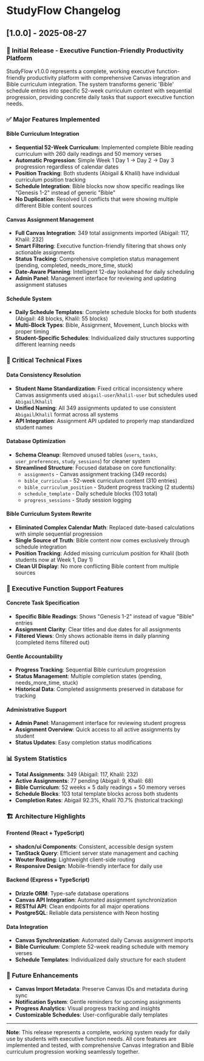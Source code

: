 # StudyFlow Changelog

## [1.0.0] - 2025-08-27

### 🎉 Initial Release - Executive Function-Friendly Productivity Platform

StudyFlow v1.0.0 represents a complete, working executive function-friendly productivity platform with comprehensive Canvas integration and Bible curriculum integration. The system transforms generic 'Bible' schedule entries into specific 52-week curriculum content with sequential progression, providing concrete daily tasks that support executive function needs.

### ✅ Major Features Implemented

#### Bible Curriculum Integration
- **Sequential 52-Week Curriculum**: Implemented complete Bible reading curriculum with 260 daily readings and 50 memory verses
- **Automatic Progression**: Simple Week 1 Day 1 → Day 2 → Day 3 progression regardless of calendar dates
- **Position Tracking**: Both students (Abigail & Khalil) have individual curriculum position tracking
- **Schedule Integration**: Bible blocks now show specific readings like "Genesis 1-2" instead of generic "Bible"
- **No Duplication**: Resolved UI conflicts that were showing multiple different Bible content sources

#### Canvas Assignment Management  
- **Full Canvas Integration**: 349 total assignments imported (Abigail: 117, Khalil: 232)
- **Smart Filtering**: Executive function-friendly filtering that shows only actionable assignments
- **Status Tracking**: Comprehensive completion status management (pending, completed, needs_more_time, stuck)
- **Date-Aware Planning**: Intelligent 12-day lookahead for daily scheduling
- **Admin Panel**: Management interface for reviewing and updating assignment statuses

#### Schedule System
- **Daily Schedule Templates**: Complete schedule blocks for both students (Abigail: 48 blocks, Khalil: 55 blocks)
- **Multi-Block Types**: Bible, Assignment, Movement, Lunch blocks with proper timing
- **Student-Specific Schedules**: Individualized daily structures supporting different learning needs

### 🔧 Critical Technical Fixes

#### Data Consistency Resolution
- **Student Name Standardization**: Fixed critical inconsistency where Canvas assignments used `abigail-user`/`khalil-user` but schedules used `Abigail`/`Khalil`
- **Unified Naming**: All 349 assignments updated to use consistent `Abigail`/`Khalil` format across all systems
- **API Integration**: Assignment API updated to properly map standardized student names

#### Database Optimization
- **Schema Cleanup**: Removed unused tables (`users`, `tasks`, `user_preferences`, `study_sessions`) for cleaner system
- **Streamlined Structure**: Focused database on core functionality:
  - `assignments` - Canvas assignment tracking (349 records)
  - `bible_curriculum` - 52-week curriculum content (310 entries)
  - `bible_curriculum_position` - Student progress tracking (2 students)
  - `schedule_template` - Daily schedule blocks (103 total)
  - `progress_sessions` - Study session logging

#### Bible Curriculum System Rewrite
- **Eliminated Complex Calendar Math**: Replaced date-based calculations with simple sequential progression
- **Single Source of Truth**: Bible content now comes exclusively through schedule integration
- **Position Tracking**: Added missing curriculum position for Khalil (both students now at Week 1, Day 1)
- **Clean UI Display**: No more conflicting Bible content from multiple sources

### 🎯 Executive Function Support Features

#### Concrete Task Specification
- **Specific Bible Readings**: Shows "Genesis 1-2" instead of vague "Bible" entries
- **Assignment Clarity**: Clear titles and due dates for all assignments
- **Filtered Views**: Only shows actionable items in daily planning (completed items filtered out)

#### Gentle Accountability
- **Progress Tracking**: Sequential Bible curriculum progression
- **Status Management**: Multiple completion states (pending, needs_more_time, stuck) 
- **Historical Data**: Completed assignments preserved in database for tracking

#### Administrative Support
- **Admin Panel**: Management interface for reviewing student progress
- **Assignment Overview**: Quick access to all active assignments by student
- **Status Updates**: Easy completion status modifications

### 📊 System Statistics
- **Total Assignments**: 349 (Abigail: 117, Khalil: 232)
- **Active Assignments**: 77 pending (Abigail: 9, Khalil: 68)
- **Bible Curriculum**: 52 weeks × 5 daily readings + 50 memory verses
- **Schedule Blocks**: 103 total template blocks across both students
- **Completion Rates**: Abigail 92.3%, Khalil 70.7% (historical tracking)

### 🏗️ Architecture Highlights

#### Frontend (React + TypeScript)
- **shadcn/ui Components**: Consistent, accessible design system
- **TanStack Query**: Efficient server state management and caching
- **Wouter Routing**: Lightweight client-side routing
- **Responsive Design**: Mobile-friendly interface for daily use

#### Backend (Express + TypeScript)  
- **Drizzle ORM**: Type-safe database operations
- **Canvas API Integration**: Automated assignment synchronization
- **RESTful API**: Clean endpoints for all major operations
- **PostgreSQL**: Reliable data persistence with Neon hosting

#### Data Integration
- **Canvas Synchronization**: Automated daily Canvas assignment imports
- **Bible Curriculum**: Complete 52-week reading schedule with memory verses
- **Schedule Templates**: Individualized daily structure for each student

### 🔮 Future Enhancements
- **Canvas Import Metadata**: Preserve Canvas IDs and metadata during sync
- **Notification System**: Gentle reminders for upcoming assignments
- **Progress Analytics**: Visual progress tracking and insights
- **Customizable Schedules**: User-configurable daily templates

---

**Note**: This release represents a complete, working system ready for daily use by students with executive function needs. All core features are implemented and tested, with comprehensive Canvas integration and Bible curriculum progression working seamlessly together.
